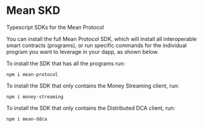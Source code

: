 # Mean SKD
Typescript SDKs for the Mean Protocol

You can install the full Mean Protocol SDK, which will install all interoperable smart contracts (programs), or run specific commands for the individual program you want to leverage in your dapp, as shown below.

To install the SDK that has all the programs run:
```
npm i mean-protocol
```

To install the SDK that only contains the Money Streaming client, run:
```
npm i money-streaming
```


To install the SDK that only contains the Distributed DCA client, run:
```
npm i mean-ddca
```
